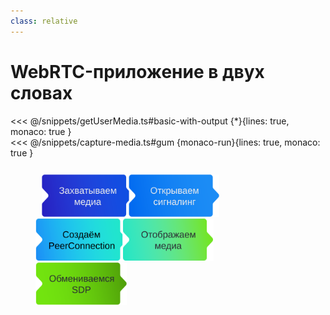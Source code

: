 ```yaml
---
class: relative
---
```


# WebRTC-приложение в двух словах


<div class="code-block" v-click="[0, 2]">
<<< @/snippets/getUserMedia.ts#basic-with-output {*}{lines: true, monaco: true }
</div>

<RenderWhen context="visible">
<div class="code-block" v-click="2">
<<< @/snippets/capture-media.ts#gum {monaco-run}{lines: true, monaco: true }
</div>
</RenderWhen>

<div class="webrtc-flow flex items-center h-auto absolute bottom-8">
  <img class="step" src="/assets/capture-media.svg" alt="Захватываем медиа">
  <img v-click.hide="1" class="step" src="/assets/open-signaling.svg" alt="Открываем сигналинг">
  <img v-click.hide="1" class="step" src="/assets/create-peerconnection.svg" alt="Создаём PeerConnection">
  <img v-click.hide="1" class="step" src="/assets/handle-mediatracks.svg" alt="Обрабатываем медиатреки">
  <img v-click.hide="1" class="step" src="/assets/exchange-sdp.svg" alt="Обмениваемся SDP">
</div>

<style>
  h3 {
    @apply mb-2;
  }
  .webrtc-flow {
    scale: 0.8;
  }
  .code-block.slidev-vclick-hidden {
    position: absolute;
  }
  .step {
    max-height: 85px;
    transition: opacity 200ms;
  }
  img:not(:first-child) {
    margin-left: -13px;
  }
  .step:nth-child(2n) {
    margin-left: -12px;
  }
  .slidev-vclick-hidden.code-block {
    display: none;
  }
</style>

<!--
О каждом этапе можно рассказать отдельный доклад, но сегодня тема захвата медиа, поэтому мы будем говорить только про этот этап.

TODO: Рассказать что тут объебываются больше всего 
И тут может много чего пойти не так, 

TODO: рассказть про NotReadableError 

TODO: можно накидать экзепшинов
В самых простых строчках куча можно пожрать дерьмища


TODO: Накинуть ошибки и "Но давайте по порядку"
-->
